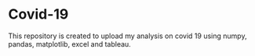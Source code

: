 # Covid-19
This repository is created to upload my analysis on covid 19 using numpy, pandas, matplotlib, excel and tableau.
